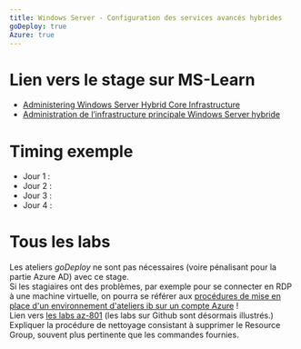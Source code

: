```yaml
---
title: Windows Server - Configuration des services avancés hybrides
goDeploy: true
Azure: true
---
```

# Lien vers le stage sur MS-Learn
- [Administering Windows Server Hybrid Core Infrastructure](https://learn.microsoft.com/en-us/training/courses/az-801t00)
- [Administration de l’infrastructure principale Windows Server hybride](https://learn.microsoft.com/fr-fr/training/courses/az-801t00)
# Timing exemple
- Jour 1 : 
- Jour 2 : 
- Jour 3 : 
- Jour 4 : 
# Tous les labs
Les ateliers *goDeploy* ne sont pas nécessaires (voire pénalisant pour la partie Azure AD) avec ce stage.  
Si les stagiaires ont des problèmes, par exemple pour se connecter en RDP à une machine virtuelle, on pourra se référer aux [procédures de mise en place d'un environnement d'ateliers ib sur un compte Azure](https://github.com/renaudwangler/ib/blob/master/extra/ibAzureLabs.md#mise-en-place-dun-environnement-dateliers-ib-sur-un-compte-azure)
!  
Lien vers [les labs az-801](https://microsoftlearning.github.io/AZ-801-Configuring-Windows-Server-Hybrid-Advanced-Services/) (les labs sur Github sont désormais illustrés.)  
Expliquer la procédure de nettoyage consistant à supprimer le Resource Group, souvent plus pertinente que les commandes fournies.
